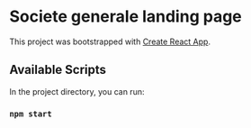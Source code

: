 # Societe generale landing page

This project was bootstrapped with [Create React App](https://github.com/facebook/create-react-app).

## Available Scripts

In the project directory, you can run:

### `npm start`
